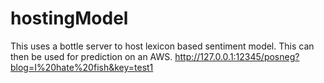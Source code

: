 # hostingModel
This uses a bottle server to host lexicon based sentiment model. This can then be used for prediction on an AWS. http://127.0.0.1:12345/posneg?blog=I%20hate%20fish&key=test1 
